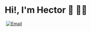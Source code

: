 # Hi!, I'm Hector 👋 👨‍💻

<div style="display: inline-block;">
  <a href="https://www.linkedin.com/in/h%C3%A9ctor-helenio-contreras-corvacho" target="_blank"><img alt="" src="https://img.shields.io/badge/LinkedIn-fff?logo=linkedin&logoColor=000&style=for-the-badge"></a>
  <a href="mailto:hcontrerascorvacho@gmail.com" target="_blank"><img alt="Email" src="https://img.shields.io/badge/gmail%20-fff?style=for-the-badge&logo=gmail&logoColor=000"></a>
  <a href="https://instagram.com/hectrhcc" target="_blank"><img alt="" src="https://img.shields.io/badge/Instagram-fff?style=for-the-badge&logo=Instagram&logoColor=000"></a>
    <a href="https://codepen.io/hectrhcc" target="_blank"><img alt="" src="https://img.shields.io/badge/codepen-fff?style=for-the-badge&logo=codepen&logoColor=000"></a>
</div>
